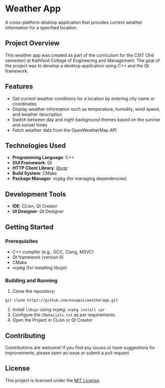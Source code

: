 # Weather App

A cross-platform desktop application that provides current weather information for a specified location.

## Project Overview

This weather app was created as part of the curriculum for the CSIT (3rd semester) at Kathford College of Engineering
and Management.
The goal of the project was to develop a desktop application using C++ and the Qt framework.

## Features

- Get current weather conditions for a location by entering city name or coordinates
- Display weather information such as temperature, humidity, wind speed, and weather description
- Switch between day and night background themes based on the sunrise and sunset times
- Fetch weather data from the OpenWeatherMap API

## Technologies Used

- **Programming Language**: C++
- **GUI Framework**: Qt
- **HTTP Client Library**: [libcpr](https://github.com/libcpr/cpr)
- **Build System**: CMake
- **Package Manager**: vcpkg (for managing dependencies)

## Development Tools

- **IDE**: CLion, Qt Creator
- **UI Designer**: Qt Designer

## Getting Started

### Prerequisites

- C++ compiler (e.g., GCC, Clang, MSVC)
- Qt framework (version 6)
- CMake
- vcpkg (for installing libcpr)

### Building and Running

1. Clone the repository:

```shell
git clone https://github.com/novapix/weatherapp.git
```

2. Install `libcpr` using vcpkg: `vcpkg install cpr`
3. Configure the `CMakeLists.txt` as per requirements.
4. Open the Project in CLion or Qt Creator

## Contributing

Contributions are welcome! If you find any issues or have suggestions for improvements, please open an issue or submit a
pull request.

## License

This project is licensed under the [MIT License](LICENSE).
